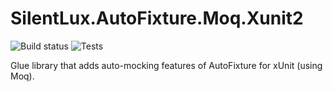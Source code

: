 # SilentLux.AutoFixture.Moq.Xunit2

![Build status](https://img.shields.io/appveyor/ci/SilentLux/silentlux-autofixture-moq-xunit2.svg "Build status")
![Tests](https://img.shields.io/appveyor/tests/SilentLux/silentlux-autofixture-moq-xunit2.svg?compact_message "Tests")

Glue library that adds auto-mocking features of AutoFixture for xUnit (using Moq).
